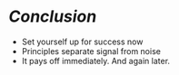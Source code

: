 # <em class="highlight">Conclusion</em>

* Set yourself up for success now
* Principles separate signal from noise
* It pays off immediately. And again later.
